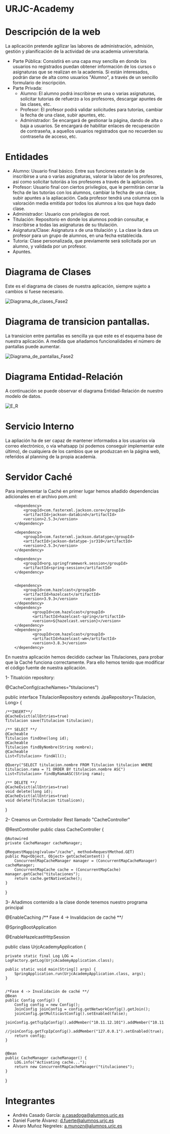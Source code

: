 # URJC-Academy
# Descripción de la web
La aplicación pretende agilizar las labores de administración, admisión, gestión y planificación de la actividad de una academia universitaria.
-  Parte Pública: Consistirá en una capa muy sencilla en donde los usuarios no registrados puedan obtener información de los cursos o asignaturas que se realizan en la academia. Si están interesados, podrán darse de alta como usuarios "Alumno", a través de un sencillo formulario de inscripción.
-  Parte Privada: 
    -   Alumno: El alumno podrá inscribirse en una o varias asignaturas, solicitar tutorias de refuerzo a los profesores, descargar apuntes de las clases, etc.
    -   Profesor: El profesor podrá validar solicitudes para tutorías, cambiar la fecha de una clase, subir apuntes, etc.
    -   Administrador: Se encargará de gestionar la página, dando de alta o baja a usuarios. Se encargará de habilitar enlaces de recuperación de contraseña, a aquellos usuarios registrados que no recuerden su contraseña de acceso, etc.
    
# Entidades
-   Alumno: Usuario final básico. Entre sus funciones estarán la de inscribirse a una o varias asignaturas, valorar la labor de los profesores, así como solicitar tutoriás a los profesores a través de la aplicación.
-   Profesor: Usuario final con ciertos privilegios, que le permitirán cerrar la fecha de las tutorías con los alumnos, cambiar la fecha de una clase, subir apuntes a la apliacación. Cada profesor tendrá una columna con la valoración media emitida por todos los alumnos a los que haya dado clase.
-   Administrador: Usuario con privilegios de root.
-   Titulación: Repositorio en donde los alumnos podrán consultar, e inscribirse a todas las asignaturas de su titulación.
-   Asignatura/Clase: Asignatura x de una titulación y. La clase la dara un profesor para un grupo de alumnos, en una fecha establecida.
-   Tutoria:  Clase personalizada, que previamente será solicitada por un alumno, y validada por un profesor.
-   Apuntes. 
# Diagrama de Clases
Este es el diagrama de clases de nuestra aplicación, siempre sujeto a cambios si fuese necesario.

![](imagenes/Diagrama_de_clases_Fase2.png "Diagrama_de_clases_Fase2")

# Diagrama de transicion pantallas.
La transicion entre pantallas es sencilla ya que este es el esquema base de nuestra aplicación. A medida que añadamos funcionalidades el número de pantallas puede aumentar.

![](imagenes/Diagrama_de_pantallas_Fase2.png "Diagrama_de_pantallas_Fase2")

# Diagrama Entidad-Relación
A continuación se puede observar el diagrama Entidad-Relación de nuestro modelo de datos.

![](imagenes/E_R.jpg "E_R")

# Servicio Interno
La apliación ha de ser capaz de mantener informados a los usuarios vía correo electrónico, o vía whatsapp (si podemos conseguir implementar este último), de cualquiera de los cambios que se produzcan en la página web, referidos al planning de la propia academía.

# Servidor Caché 
Para implementar la Caché en primer lugar hemos añadido dependencias adicionales en el archivo pom.xml:

        <dependency>
            <groupId>com.fasterxml.jackson.core</groupId>
            <artifactId>jackson-databind</artifactId>
            <version>2.5.3</version>
        </dependency>

        <dependency>
            <groupId>com.fasterxml.jackson.datatype</groupId>
            <artifactId>jackson-datatype-jsr310</artifactId>
            <version>2.5.3</version>
        </dependency>

        <dependency>
            <groupId>org.springframework.session</groupId>
            <artifactId>spring-session</artifactId>
        </dependency>


        <dependency>
            <groupId>com.hazelcast</groupId>
            <artifactId>hazelcast</artifactId>
            <version>3.9.3</version>
        </dependency>
        <dependency>
                <groupId>com.hazelcast</groupId>
                <artifactId>hazelcast-spring</artifactId>
                <version>${hazelcast.version}</version>
        </dependency>
        <dependency>
                <groupId>com.hazelcast</groupId>
                <artifactId>hazelcast-wm</artifactId>
                <version>3.8.3</version>
        </dependency>
        
En nuestra aplicación hemos decidido cachear las Titulaciones, para probar que la Caché funciona correctamente. Para ello hemos tenido que modificar el código fuente de nuestra aplicación.

1-  Titualción repository:

@CacheConfig(cacheNames="titulaciones")

public interface TitulacionRepository extends JpaRepository<Titulacion, Long> {

	/**INSERT**/
	@CacheEvict(allEntries=true)
	Titulacion save(Titulacion titulacion);
	
	/** SELECT **/
	@Cacheable
	Titulacion findOne(long id);
	@Cacheable
	Titulacion findByNombre(String nombre);
	@Cacheable
	List<Titulacion> findAll();
	
	@Query("SELECT titulacion.nombre FROM Titulacion titulacion WHERE titulacion.rama = ?1 ORDER BY titulacion.nombre ASC")
	List<Titulacion> findByRamaASC(String rama);
	
	/** DELETE **/
	@CacheEvict(allEntries=true)
	void delete(long id);
	@CacheEvict(allEntries=true)
	void delete(Titulacion titualicon);
	
}

2- Creamos un Controlador Rest llamado "CacheController"

@RestController
public class CacheController {

	@Autowired
	private CacheManager cacheManager;
	
	@RequestMapping(value="/cache", method=RequestMethod.GET)
	public Map<Object, Object> getCacheContent() {
		ConcurrentMapCacheManager manager = (ConcurrentMapCacheManager) cacheManager;
		ConcurrentMapCache cache = (ConcurrentMapCache) manager.getCache("titulaciones");
		return cache.getNativeCache();
	}
}
	

3- Añadimos contenido a la clase donde tenemos nuestro programa principal

@EnableCaching /** Fase 4 -> Invalidacion de caché **/

@SpringBootApplication

@EnableHazelcastHttpSession

public class UrjcAcademyApplication {
	
	private static final Log LOG = LogFactory.getLog(UrjcAcademyApplication.class);
	
	public static void main(String[] args) {
		SpringApplication.run(UrjcAcademyApplication.class, args);
	}
	
	
	/*Fase 4 -> Invalidación de caché **/
	@Bean
	public Config config() {
		Config config = new Config();
		JoinConfig joinConfig = config.getNetworkConfig().getJoin();
		joinConfig.getMulticastConfig().setEnabled(false);
		joinConfig.getTcpIpConfig().addMember("10.11.12.101").addMember("10.11.12.102").setEnabled(true);
		//joinConfig.getTcpIpConfig().addMember("127.0.0.1").setEnabled(true);
		return config;
	}
	
	
	@Bean
	public CacheManager cacheManager() {
		LOG.info("Activating cache...");
		return new ConcurrentMapCacheManager("titulaciones");
	}
	
}






# Integrantes

-   Andrés Casado García: a.casadoga@alumnos.urjc.es
-   Daniel Fuerte Álvarez: d.fuerte@alumnos.urjc.es
-   Alvaro Muñoz Negreles: a.munozn@alumnos.urjc.es


    
